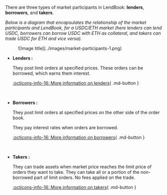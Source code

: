 There are three types of market participants in LendBook: **lenders**, **borrowers**, and **takers**.

*Below is a diagram that encapsulates the relationship of the market participants and LendBook, for a USDC/ETH market (here lenders can lend USDC, borrowers can borrow USDC with ETH as collateral, and takers can trade USDC for ETH and vice versa).*

<figure markdown>
  ![Image title](../images/market-participants-1.png)
</figure>


* **Lenders :** 

    They post limit orders at specified prices. These orders can be borrowed, which earns them interest.

    [:octicons-info-16: More information on lenders](../../users/lender){ .md-button }


<br>

* **Borrowers :** 

    They post limit orders at specified prices on the other side of the order book. 

    They pay interest rates when orders are borrowed. 

    [:octicons-info-16: More information on borrowers](../../users/borrower){ .md-button }
    
<br>

* **Takers :** 

    They can trade assets when market price reaches the limit price of orders they want to take.  They can take all or a portion of the non-borrowed part of limit orders. No fees applied on the trade. 
    
    [:octicons-info-16: More information on takers](../../users/taker){ .md-button }

<br>

